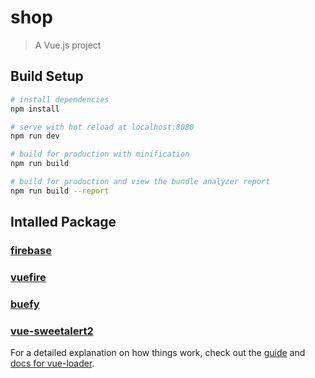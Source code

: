 # shop

> A Vue.js project

## Build Setup

``` bash
# install dependencies
npm install

# serve with hot reload at localhost:8080
npm run dev

# build for production with minification
npm run build

# build for production and view the bundle analyzer report
npm run build --report
```
## Intalled Package

### [firebase](https://www.npmjs.com/package/firebase)
### [vuefire](https://www.npmjs.com/package/vuefire)
### [buefy](https://buefy.github.io/#/)
### [vue-sweetalert2](https://www.npmjs.com/package/vue-sweetalert2)

For a detailed explanation on how things work, check out the [guide](http://vuejs-templates.github.io/webpack/) and [docs for vue-loader](http://vuejs.github.io/vue-loader).

